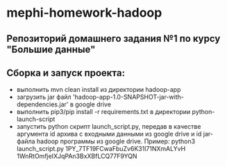 # mephi-homework-hadoop

## Репозиторий домашнего задания №1 по курсу "Большие данные" 

## Сборка и запуск проекта:
- выполнить mvn clean install из директории hadoop-app
- загрузить jar файл 'hadoop-app-1.0-SNAPSHOT-jar-with-dependencies.jar' в google drive
- выполнить pip3/pip install -r requirements.txt в директории python-launch-script
- запустить python скрипт launch_script.py, передав в качестве аргумента id архива с входными данными из google drive и id jar-файла hadoop программы из google drive. Пример: python3 launch_script.py 1PY_7TF19FCwaFbuZv6K31l71NXmALYvH 1WnRtOmfjeIXJqPAn3BxXBfLCQ77F9YQN 
